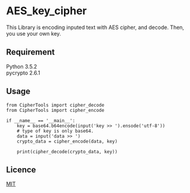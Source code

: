 # AES_key_cipher
This Library is encoding inputed text with AES cipher, and decode. Then, you use your own key.

## Requirement
Python 3.5.2  
pycrypto 2.6.1

## Usage
```
from CipherTools import cipher_decode
from CipherTools import cipher_encode

if __name__ == '__main__':
    key = base64.b64encode(input('key >> ').ensode('utf-8'))
    # type of key is only base64.
    data = input('data >> ')
    crypto_data = cipher_encode(data, key)

    print(cipher_decode(crypto_data, key))

```

## Licence

[MIT](https://github.com/yameholo/AES_key_cipher/blob/master/LICENSE.txt)
